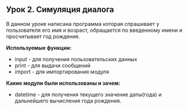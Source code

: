 ## Урок 2. Симуляция диалога ##

В данном уроке написана программа которая спрашивает
у пользователя его имя и возраст, обращается по введенному имени
и просчитывает год рождения.

**Используемые функции:**

- input - для получения пользовательских данных
- print - для выдачи сообщений
- import - для импортирования модуля

**Какие модули были использованы и зачем:**

- datetime - для получения текущего значение даты(года) и дальнейшего вычисления года рождения.

